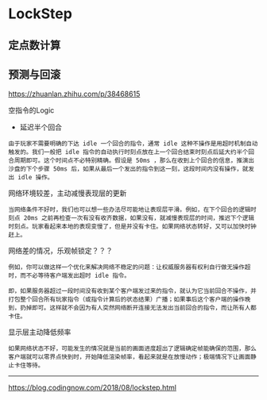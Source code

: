 


# LockStep


## 定点数计算

## 预测与回滚



<https://zhuanlan.zhihu.com/p/38468615>





空指令的Logic

- 延迟半个回合

```
由于玩家不需要明确的下达 idle 一个回合的指令，通常 idle 这种不操作是用超时机制自动触发的。我们一般把 idle 指令的自动执行时刻点放在上一个回合结束时刻点后延大约半个回合周期即可。这个时间点不必特别精确。假设是 50ms ，那么在收到上个回合的信息，推演出沙盘的下个步骤 50ms 后，如果从最后一个发出的指令到这一刻，这段时间内没有操作，就发出 idle 操作。

```




网络环境较差，主动减慢表现层的更新
```
当网络条件不好时，我们也可以想一些办法尽可能地让表现层平滑。例如，在下个回合的逻辑时刻点 20ms 之前再检查一次有没有收齐数据，如果没有，就减慢表现层的时间，推迟下个逻辑时刻点。玩家看起来本地的表现变慢了，但是并没有卡住。如果网络状态转好，又可以加快时钟赶上。

```



网络差的情况，乐观帧锁定？？？

```
例如，你可以做这样一个优化来解决网络不稳定的问题：让权威服务器有权利自行做无操作超时，而不必等待客户端发出超时 idle 指令。

即，如果服务器超过一段时间没有收到某个客户端发过来的指令，就认为它当前回合不操作，并打包整个回合所有玩家指令（或指令计算后的状态结果）广播；如果事后这个客户端的操作晚到，扔掉即可。这样就不会因为有人突然网络断开连接无法发出当前回合的指令，而让所有人都卡住。

```


显示层主动降低频率

```
如果网络状态不好，可能发生的情况就是当前的画面进度超出了逻辑确定帧能确保的范围，那么客户端就可以零界点快到时，开始降低渲染帧率，看起来就是在放慢动作；极端情况下让画面静止卡住等待。
```


---

<https://blog.codingnow.com/2018/08/lockstep.html>